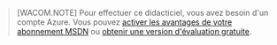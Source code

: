 > [WACOM.NOTE] 
> Pour effectuer ce didacticiel, vous avez besoin d'un compte Azure. Vous pouvez [activer les avantages de votre abonnement MSDN](/en-us/pricing/member-offers/msdn-benefits-details/?WT.mc_id=A85619ABF) ou [obtenir une version d'évaluation gratuite](/en-us/pricing/free-trial/?WT.mc_id=A85619ABF).